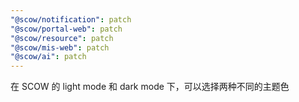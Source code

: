 ```yaml
---
"@scow/notification": patch
"@scow/portal-web": patch
"@scow/resource": patch
"@scow/mis-web": patch
"@scow/ai": patch
---
```


在 SCOW 的 light mode 和 dark mode 下，可以选择两种不同的主题色

